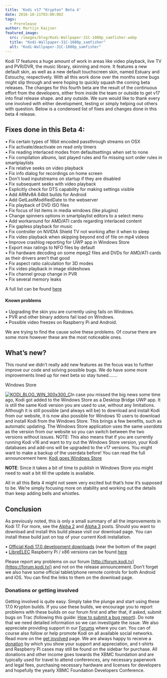 ```yaml
---
title: 'Kodi v17 "Krypton" Beta 4'
date: 2016-10-21T03:00:00Z
tags:
  - Prerelease
author: Martijn Kaijser
featured_image:
  src: /images/blog/Kodi-Wallpaper-31C-1080p_samfisher.webp
  title: "Kodi-Wallpaper-31C-1080p_samfisher"
  alt: "Kodi-Wallpaper-31C-1080p_samfisher"
---
```


Kodi 17 features a huge amount of work in areas like video playback, live TV and PVR/DVR, the music library, skinning and more. It features a new default skin, as well as a new default touchscreen skin, named Estuary and Estouchy, respectively. With all this work done over the months some bugs might slip through and were hoping to quickly squash the coming beta releases. The changes for this fourth beta are the result of the continuous effort from the developers, either from inside the team or outside to get v17 into final release shape. and any outside. We sure would like to thank every one involved with either development, testing or simply helping out others with question. Below is a condensed list of fixes and changes done in this beta 4 release.

## Fixes done in this Beta 4:

• Fix certain types of 16bit encoded passthrough streams on OSX  
 • Fix activate/deactivate on read only timers  
 • Fix reading interlaced modes from defaultsettings when set to none  
 • Fix compilation albums, last played rules and fix missing sort order rules in smartplaylists  
 • Fix relative seeks on video playback  
 • Fix info dialog for recordings on home screen  
 • Don’t load inputstreams on startup if they are disabled  
 • Fix subsequent seeks with video playback  
 • Explicitly check for DTS capability for making settings visible  
 • Add ARMv8A 64bit builds for Android  
 • Add GetLastModifiedDate to the webserver  
 • Fix playback of DVD ISO files  
 • Fix focus of list items in media windows (like plugins)  
 • Change spinners options in smartplaylist editors to a select menu  
 • Add workaround for AMD/ATI cards regarding interlaced content  
 • Fix gapless playback for music  
 • Fix controller on NVIDIA Shield TV not working after it when to sleep  
 • Fix video playback when skipping beyond end of file on mp4 videos  
 • Improve crashlog reporting for UWP app in Windows Store  
 • Export max ratings to NFO files by default  
 • Fix hardware decoding on some mpeg2 files and DVDs for AMD/ATI cards as their drivers aren’t that good  
 • Fix aspect ratio calculation for 3D modes  
 • Fix video playback in image slideshows  
 • Fix channel group change in PVR  
 • Fix several memory leaks

A full list can be found [here](https://github.com/xbmc/xbmc/pulls?q=is%3Apr+milestone%3A%22Krypton+17.0-beta3%22+is%3Aclosed)

#### Known problems

• Upgrading the skin you are currently using fails on Windows.  
 • PVR and other binary addons fail load on Windows.  
 • Possible video freezes on Raspberry Pi and Android.

We are trying to find the cause solve these problems. Of course there are some more however these are the most noticeable ones.

## What’s new?

This round we didn’t really add new features as the focus was to further improve our code and solving possible bugs. We do have some more improvements lined up for next beta so stay tuned…….

Windows Store

[![KODI_BLOG_WIN_300x300_C](/images/blog/KODI_BLOG_WIN_300x300_C-160x160.webp)](/article/kodi-goes-windows-store)In case you missed the big news some time ago, Kodi got added to the Windows Store as a Desktop Bridge UWP app. It is still the same Kodi version you are used to use, without any limitations. Although it is still possible (and always will be) to download and install Kodi from our website, it is now also possible for Windows 10 users to download and install Kodi from the Windows Store. This brings a few benefits, such as automatic updating. The Windows Store application uses the same _userdata_ as the version from our website so you can switch between the two versions without issues. NOTE: This also means that if you are currently running Kodi v16 and want to try out the Windows Store version, your Kodi databases and add-ons will be upgraded to the v17 versions. You might want to make a backup of the userdata before! You can read the full announcement here: [Kodi goes Windows Store](/article/kodi-goes-windows-store)

**NOTE**: Since it takes a bit of time to publish in Windows Store you might need to wait a bit till the update is available.

All in all this Beta 4 might not seem very excited but that’s how it’s supposed to be. We’re simply focusing more on stability and working out the details than keep adding bells and whistles.

## Conclusion

As previously noted, this is only a small summary of all the improvements in Kodi 17. For more, see the [Alpha 2](/article/kodi-v17-krypton-alpha-2 "Kodi v17 “Krypton” Alpha 2") and [Alpha 3](/article/kodi-v17-krypton-alpha-3 "Kodi v17 “Krypton” Alpha 3") posts. Should you want to download and install this build please visit our download page. You can install these build just on top of your current Kodi installation.

• [Official Kodi 17.0 development downloads](/download) (near the bottom of the page)  
 • [LibreELEC](https://libreelec.tv/downloads/) Raspberry Pi / x86 versions can be found [here](https://libreelec.tv/downloads/)

Please report any problems on our forum [http://forum.kodi.tv](https://forum.kodi.tv/) and not on the release announcement. Don’t forget we also have some official tablet/phone remote controls for both Android and iOS. You can find the links to them on the download page.

### Donations or getting involved

Getting involved is quite easy. Simply take the plunge and start using these 17.0 Krypton builds. If you use these builds, we encourage you to report problems with these builds on our forum first and after that, if asked, submit bugs on Trac (following this guide: [How to submit a bug report](https://kodi.wiki/view/HOW-TO:Submit_a_bug_report)). Do note that we need detailed information so we can investigate the issue. We also appreciate providing support in our [Forums](https://forum.kodi.tv/ "Kodi Forums") where you can. You can of course also follow or help promote Kodi on all available social networks. Read more on the [get involved](/get-involved) page. We are always happy to receive a [donation](/contribute/donate "Donate") by which you show your support and appreciation, and t-shirts and Raspberry Pi cases may still be found on the sidebar for purchase. All donations and other income goes towards the XBMC foundation and are typically used for travel to attend conferences, any necessary paperwork and legal fees, purchasing necessary hardware and licenses for developers and hopefully the yearly XBMC Foundation Developers Conference.
